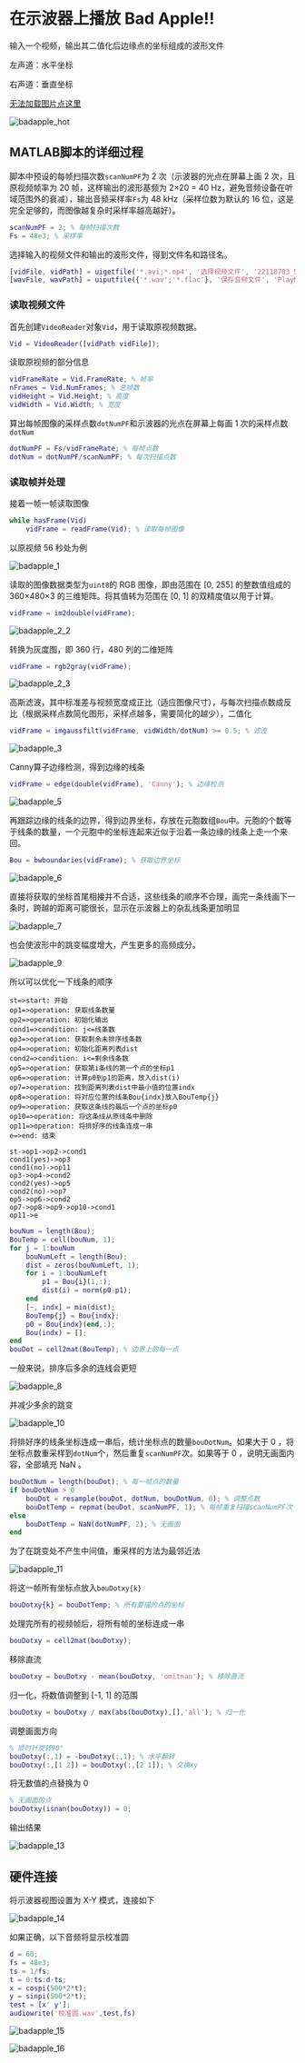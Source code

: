 # 在示波器上播放 Bad Apple!!

输入一个视频，输出其二值化后边缘点的坐标组成的波形文件

左声道：水平坐标

右声道：垂直坐标

[无法加载图片点这里](https://blog.csdn.net/qq_23204557/article/details/105934126 "GitHub的raw.githubusercontent.com的DNS被污染，修改Hosts解决")

![badapple_hot](https://raw.githubusercontent.com/chdilo/pictures/master/img/badapple_hot.png)

## MATLAB脚本的详细过程

脚本中预设的每帧扫描次数`scanNumPF`为 2 次（示波器的光点在屏幕上画 2 次，且原视频帧率为 20 帧，这样输出的波形基频为 2×20 = 40 Hz，避免音频设备在听域范围外的衰减），输出音频采样率`Fs`为 48 kHz（采样位数为默认的 16 位，这是完全足够的，而图像越复杂时采样率越高越好）。

```matlab
scanNumPF = 2; % 每帧扫描次数
Fs = 48e3; % 采样率
```

选择输入的视频文件和输出的波形文件，得到文件名和路径名。

```matlab
[vidFile, vidPath] = uigetfile('*.avi;*.mp4', '选择视频文件', '22118703_5_0.mp4');
[wavFile, wavPath] = uiputfile({'*.wav';'*.flac'}, '保存音频文件', 'PlayMe');
```

### 读取视频文件

首先创建`VideoReader`对象`Vid`，用于读取原视频数据。

```matlab
Vid = VideoReader([vidPath vidFile]);
```

读取原视频的部分信息

```matlab
vidFrameRate = Vid.FrameRate; % 帧率
nFrames = Vid.NumFrames; % 总帧数
vidHeight = Vid.Height; % 高度
vidWidth = Vid.Width; % 宽度
```

算出每帧图像的采样点数`dotNumPF`和示波器的光点在屏幕上每画 1 次的采样点数`dotNum`

```matlab
dotNumPF = Fs/vidFrameRate; % 每帧点数
dotNum = dotNumPF/scanNumPF; % 每次扫描点数
```

### 读取帧并处理

接着一帧一帧读取图像

```matlab
while hasFrame(Vid)
    vidFrame = readFrame(Vid); % 读取每帧图像
```

以原视频 56 秒处为例

![badapple_1](https://raw.githubusercontent.com/chdilo/pictures/master/img/badapple_1.png "56 秒处原视频帧")

读取的图像数据类型为`uint8`的 RGB 图像，即由范围在 [0, 255] 的整数值组成的 360×480×3 的三维矩阵。将其值转为范围在 [0, 1] 的双精度值以用于计算。

```matlab
vidFrame = im2double(vidFrame);
```

![badapple_2_2](https://raw.githubusercontent.com/chdilo/pictures/master/img/badapple_2_2.png "uint8 转 double")

转换为灰度图，即 360 行，480 列的二维矩阵

```matlab
vidFrame = rgb2gray(vidFrame);
```

![badapple_2_3](https://raw.githubusercontent.com/chdilo/pictures/master/img/badapple_2_3.png "转为灰度图")

高斯滤波，其中标准差与视频宽度成正比（适应图像尺寸），与每次扫描点数成反比（根据采样点数简化图形，采样点越多，需要简化的越少），二值化

```matlab
vidFrame = imgaussfilt(vidFrame, vidWidth/dotNum) >= 0.5; % 滤波
```

![badapple_3](https://raw.githubusercontent.com/chdilo/pictures/master/img/badapple_3.png "采样率为 48kHz 时的滤波结果")

Canny算子边缘检测，得到边缘的线条

```matlab
vidFrame = edge(double(vidFrame), 'Canny'); % 边缘检测
```

![badapple_5](https://raw.githubusercontent.com/chdilo/pictures/master/img/badapple_5.png "边缘检测的结果")

再跟踪边缘的线条的边界，得到边界坐标，存放在元胞数组`Bou`中。元胞的个数等于线条的数量，一个元胞中的坐标连起来近似于沿着一条边缘的线条上走一个来回。

```matlab
Bou = bwboundaries(vidFrame); % 获取边界坐标
```

![badapple_6](https://raw.githubusercontent.com/chdilo/pictures/master/img/badapple_6.png "图像中的线条")

直接将获取的坐标首尾相接并不合适，这些线条的顺序不合理，画完一条线画下一条时，跨越的距离可能很长，显示在示波器上的杂乱线条更加明显

![badapple_7](https://raw.githubusercontent.com/chdilo/pictures/master/img/badapple_7.png "多余的线条")

也会使波形中的跳变幅度增大，产生更多的高频成分。

![badapple_9](https://raw.githubusercontent.com/chdilo/pictures/master/img/badapple_9.png "多余的跳变")

所以可以优化一下线条的顺序

```flow
st=>start: 开始
op1=>operation: 获取线条数量
op2=>operation: 初始化输出
cond1=>condition: j<=线条数
op3=>operation: 获取剩余未排序线条数
op4=>operation: 初始化距离列表dist
cond2=>condition: i<=剩余线条数
op5=>operation: 获取第i条线的第一个点的坐标p1
op6=>operation: 计算p0到p1的距离，放入dist(i)
op7=>operation: 找到距离列表dist中最小值的位置indx
op8=>operation: 将对应位置的线条Bou{indx}放入BouTemp{j}
op9=>operation: 获取这条线的最后一个点的坐标p0
op10=>operation: 将这条线从原线条中删除
op11=>operation: 将排好序的线条连成一串
e=>end: 结束

st->op1->op2->cond1
cond1(yes)->op3
cond1(no)->op11
op3->op4->cond2
cond2(yes)->op5
cond2(no)->op7
op5->op6->cond2
op7->op8->op9->op10->cond1
op11->e
```

```matlab
bouNum = length(Bou);
BouTemp = cell(bouNum, 1);
for j = 1:bouNum
    bouNumLeft = length(Bou);
    dist = zeros(bouNumLeft, 1);
    for i = 1:bouNumLeft
        p1 = Bou{i}(1,:);
        dist(i) = norm(p0-p1);
    end
    [~, indx] = min(dist);
    BouTemp{j} = Bou{indx};
    p0 = Bou{indx}(end,:);
    Bou(indx) = [];
end
bouDot = cell2mat(BouTemp); % 边界上的每一点
```

一般来说，排序后多余的连线会更短

![badapple_8](https://raw.githubusercontent.com/chdilo/pictures/master/img/badapple_8.png)

并减少多余的跳变

![badapple_10](https://raw.githubusercontent.com/chdilo/pictures/master/img/badapple_10.png)

将排好序的线条坐标连成一串后，统计坐标点的数量`bouDotNum`。如果大于 0 ，将坐标点数重采样到`dotNum`个，然后重复`scanNumPF`次。如果等于 0 ，说明无画面内容，全部填充 NaN 。

```matlab
bouDotNum = length(bouDot); % 每一帧点的数量
if bouDotNum > 0
    bouDot = resample(bouDot, dotNum, bouDotNum, 0); % 调整点数
    bouDotTemp = repmat(bouDot, scanNumPF, 1); % 每帧重复扫描scanNumPF次
else
    bouDotTemp = NaN(dotNumPF, 2); % 无画面
end
```

为了在跳变处不产生中间值，重采样的方法为最邻近法

![badapple_11](https://raw.githubusercontent.com/chdilo/pictures/master/img/badapple_11.png "重采样的方法")

将这一帧所有坐标点放入`bouDotxy{k}`

```matlab
bouDotxy{k} = bouDotTemp; % 所有要描的点的坐标
```

处理完所有的视频帧后，将所有帧的坐标连成一串

```matlab
bouDotxy = cell2mat(bouDotxy);
```

移除直流

```matlab
bouDotxy = bouDotxy - mean(bouDotxy, 'omitnan'); % 移除直流
```

归一化，将数值调整到 [-1, 1] 的范围

```matlab
bouDotxy = bouDotxy / max(abs(bouDotxy),[],'all'); % 归一化
```

调整画面方向

```matlab
% 顺时针旋转90°
bouDotxy(:,1) = -bouDotxy(:,1); % 水平翻转
bouDotxy(:,[1 2]) = bouDotxy(:,[2 1]); % 交换xy
```

将无数值的点替换为 0 

```matlab
% 无画面的点
bouDotxy(isnan(bouDotxy)) = 0;
```

输出结果

![badapple_13](https://raw.githubusercontent.com/chdilo/pictures/master/img/badapple_13.png)

## 硬件连接

将示波器视图设置为 X-Y 模式，连接如下

![badapple_14](https://raw.githubusercontent.com/chdilo/pictures/master/img/badapple_14.png "硬件连接")

如果正确，以下音频将显示校准圆

```matlab
d = 60;
fs = 48e3;
ts = 1/fs;
t = 0:ts:d-ts;
x = cospi(500*2*t);
y = sinpi(500*2*t);
test = [x' y'];
audiowrite('校准圆.wav',test,fs)
```

![badapple_15](https://raw.githubusercontent.com/chdilo/pictures/master/img/badapple_15.png)

![badapple_16](https://raw.githubusercontent.com/chdilo/pictures/master/img/badapple_16.gif)